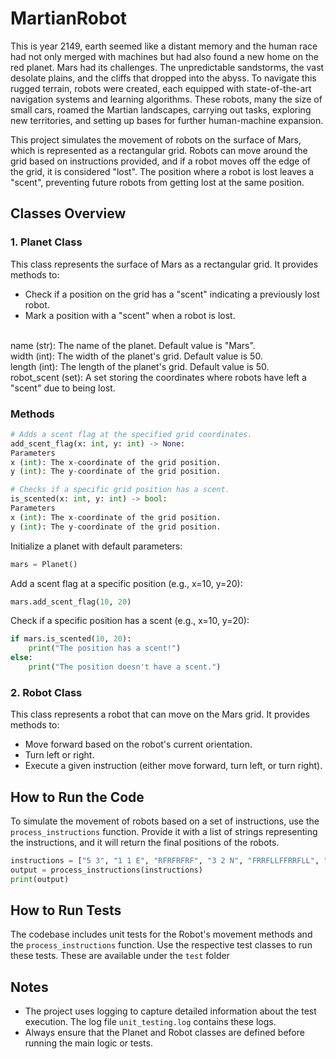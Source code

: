 # MartianRobot
This is year 2149, earth seemed like a distant memory and the human race had not only merged with machines but had also found a new home on the red planet.
Mars had its challenges. The unpredictable sandstorms, the vast desolate plains, and the cliffs that dropped into the abyss. To navigate this rugged terrain, robots were created, each equipped with state-of-the-art navigation systems and learning algorithms. These robots, many the size of small cars, roamed the Martian landscapes, carrying out tasks, exploring new territories, and setting up bases for further human-machine expansion.

This project simulates the movement of robots on the surface of Mars, which is represented as a rectangular grid. Robots can move around the grid based on instructions provided, and if a robot moves off the edge of the grid, it is considered "lost". The position where a robot is lost leaves a "scent", preventing future robots from getting lost at the same position.

## Classes Overview

### 1. Planet Class
This class represents the surface of Mars as a rectangular grid. It provides methods to:
- Check if a position on the grid has a "scent" indicating a previously lost robot.
- Mark a position with a "scent" when a robot is lost.

<br>name (str): The name of the planet. Default value is "Mars".
<br>width (int): The width of the planet's grid. Default value is 50.
<br>length (int): The length of the planet's grid. Default value is 50.
<br>robot_scent (set): A set storing the coordinates where robots have left a "scent" due to being lost.

### Methods
```python
# Adds a scent flag at the specified grid coordinates.
add_scent_flag(x: int, y: int) -> None:
Parameters
x (int): The x-coordinate of the grid position.
y (int): The y-coordinate of the grid position.

# Checks if a specific grid position has a scent.
is_scented(x: int, y: int) -> bool:
Parameters
x (int): The x-coordinate of the grid position.
y (int): The y-coordinate of the grid position.
```

Initialize a planet with default parameters:
```python
mars = Planet()
```
Add a scent flag at a specific position (e.g., x=10, y=20):
```python
mars.add_scent_flag(10, 20)
```
Check if a specific position has a scent (e.g., x=10, y=20):
```python
if mars.is_scented(10, 20):
    print("The position has a scent!")
else:
    print("The position doesn't have a scent.")
```

### 2. Robot Class
This class represents a robot that can move on the Mars grid. It provides methods to:
- Move forward based on the robot's current orientation.
- Turn left or right.
- Execute a given instruction (either move forward, turn left, or turn right).

## How to Run the Code
To simulate the movement of robots based on a set of instructions, use the `process_instructions` function. Provide it with a list of strings representing the instructions, and it will return the final positions of the robots.

```python
instructions = ["5 3", "1 1 E", "RFRFRFRF", "3 2 N", "FRRFLLFFRRFLL", "0 3 W", "LLFFFLFLFL"]
output = process_instructions(instructions)
print(output)
```
## How to Run Tests
The codebase includes unit tests for the Robot's movement methods and the `process_instructions` function. Use the respective test classes to run these tests. These are available under the ```test``` folder

## Notes
- The project uses logging to capture detailed information about the test execution. The log file `unit_testing.log` contains these logs.
- Always ensure that the Planet and Robot classes are defined before running the main logic or tests.

